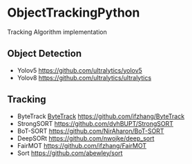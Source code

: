 # ObjectTrackingPython
Tracking Algorithm implementation
## Object Detection
- Yolov5
  https://github.com/ultralytics/yolov5
- Yolov8
  https://github.com/ultralytics/ultralytics
## Tracking
- ByteTrack <a href="(https://github.com/ifzhang/ByteTrack)" target="_blank">ByteTrack</a>
  https://github.com/ifzhang/ByteTrack
- StrongSORT
  https://github.com/dyhBUPT/StrongSORT
- BoT-SORT
  https://github.com/NirAharon/BoT-SORT
- DeepSORt
  https://github.com/nwojke/deep_sort
- FairMOT
  https://github.com/ifzhang/FairMOT
- Sort
  https://github.com/abewley/sort
